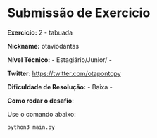 # Submissão de Exercicio

**Exercicio:** 2 - tabuada

**Nickname:** otaviodantas

**Nível Técnico:** - Estagiário/Junior/ -

**Twitter**: https://twitter.com/otapontopy

**Dificuldade de Resolução:** - Baixa -

**Como rodar o desafio**:

Use o comando abaixo:
```bash
python3 main.py
```

